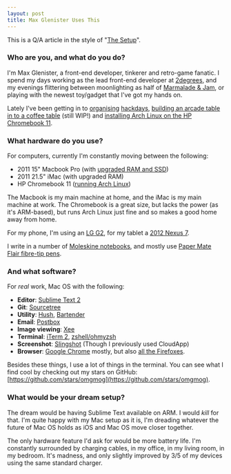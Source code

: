 ```yaml
---
layout: post
title: Max Glenister Uses This
---
```


This is a Q/A article in the style of "[The Setup](http://usesthis.com/)".

<!-- more -->

### Who are you, and what do you do?

I'm Max Glenister, a front-end developer, tinkerer and retro-game fanatic. I spend my days working as the lead front-end developer at [2degrees](http://2degreesnetwork.com), and my evenings flittering between moonlighting as half of [Marmalade & Jam](http://www.marmaladeandjam.co.uk), or playing with the newest toy/gadget that I've got my hands on.

Lately I've been getting in to [organising](/post/sushack-1-building-the-foundations-of-the-oxford-flood-network-stack/) [hackdays](http://sushack.co.uk), [building an arcade table in to a coffee table](http://imgur.com/a/Zf3BC) (still WIP!) and [installing Arch Linux on the HP Chromebook 11](/post/installing-arch-linux-arm-on-the-hp-chromebook-11/).

### What hardware do you use?

For computers, currently I'm constantly moving between the following:

- 2011 15" Macbook Pro (with [upgraded RAM and SSD](/post/upgrading-my-macbook-pro/))
- 2011 21.5" iMac (with upgraded RAM) 
- HP Chromebook 11 ([running Arch Linux](/post/video-installing-arch-linux-arm-on-the-hp-chromebook-11/))

The Macbook is my main machine at home, and the iMac is my main machine at work. The Chromebook is a great size, but lacks the power (as it's ARM-based), but runs Arch Linux just fine and so makes a good home away from home.

For my phone, I'm using an [LG G2](http://www.lg.com/uk/mobile-phones/lg-D802), for my tablet a [2012 Nexus 7](https://play.google.com/store/devices/details?id=nexus_7_16gb).

I write in a number of [Moleskine notebooks](http://www.amazon.co.uk/gp/product/8866137618/ref=as_li_ss_tl?ie=UTF8&camp=1634&creative=19450&creativeASIN=8866137618&linkCode=as2&tag=blomg-21), and mostly use [Paper Mate Flair fibre-tip pens](http://www.amazon.co.uk/gp/product/B000SHQCV6/ref=as_li_ss_tl?ie=UTF8&camp=1634&creative=19450&creativeASIN=B000SHQCV6&linkCode=as2&tag=blomg-21).


### And what software?

For *real* work, Mac OS with the following:

- **Editor**: [Sublime Text 2](http://www.sublimetext.com/2)
- **Git**: [Sourcetree](http://www.sourcetreeapp.com/)
- **Utility**: [Hush](http://coffitivity.com/hush/), [Bartender](http://www.macbartender.com/)
- **Email**: [Postbox](http://www.postbox-inc.com/)
- **Image viewing**: [Xee](http://xee.c3.cx/)
- **Terminal**: [iTerm 2](http://www.iterm2.com/#/section/home), [zshell/ohmyzsh](https://github.com/robbyrussell/oh-my-zsh)
- **Screenshot**: [Slingshot](https://itunes.apple.com/gb/app/slingshot/id436819784?mt=12) (Though I previously used CloudApp)
- **Browser**: [Google Chrome](http://google.com/chrome) mostly, but also [all the Firefoxes](https://github.com/omgmog/install-all-firefox).

Besides these things, I use a lot of things in the terminal. You can see what I find cool by checking out my stars on GitHub: [https://github.com/stars/omgmog](https://github.com/stars/omgmog).

### What would be your dream setup?

The dream would be having Sublime Text available on ARM. I would *kill* for that. I'm quite happy with my Mac setup as it is, I'm dreading whatever the future of Mac OS holds as iOS and Mac OS move closer together.

The only hardware feature I'd ask for would be more battery life. I'm constantly surrounded by charging cables, in my office, in my living room, in my bedroom. It's madness, and only slightly improved by 3/5 of my devices using the same standard charger.